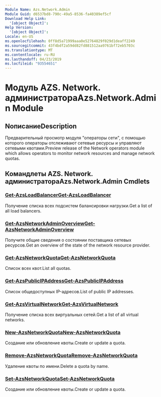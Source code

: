 ```yaml
---
Module Name: Azs.Network.Admin
Module Guid: d6537bd8-790c-49a5-8536-fa40389ef5cf
Download Help Link:
  '[object Object]': 
Help Version:
  '[object Object]': 
Locale: en-US
ms.openlocfilehash: 0ff8d5a71999aaa0e52764829f029d1deaff2249
ms.sourcegitcommit: 43f4bdf2a59dd82fd881512aa9761bf72eb5703c
ms.translationtype: MT
ms.contentlocale: ru-RU
ms.lasthandoff: 04/23/2019
ms.locfileid: "93554651"
---
```

# <span data-ttu-id="79616-101">Модуль AZS. Network. администратора</span><span class="sxs-lookup"><span data-stu-id="79616-101">Azs.Network.Admin Module</span></span>
## <span data-ttu-id="79616-102">Nописание</span><span class="sxs-lookup"><span data-stu-id="79616-102">Description</span></span>
<span data-ttu-id="79616-103">Предварительный просмотр модуля "операторы сети", с помощью которого операторы отслеживают сетевые ресурсы и управляют сетевыми квотами.</span><span class="sxs-lookup"><span data-stu-id="79616-103">Preview release of the Network operators module which allows operators to monitor network resources and manage network quotas.</span></span>

## <span data-ttu-id="79616-104">Командлеты AZS. Network. администратора</span><span class="sxs-lookup"><span data-stu-id="79616-104">Azs.Network.Admin Cmdlets</span></span>
### [<span data-ttu-id="79616-105">Get-AzsLoadBalancer</span><span class="sxs-lookup"><span data-stu-id="79616-105">Get-AzsLoadBalancer</span></span>](Get-AzsLoadBalancer.md)
<span data-ttu-id="79616-106">Получение списка всех подсистем балансировки нагрузки.</span><span class="sxs-lookup"><span data-stu-id="79616-106">Get a list of all load balancers.</span></span>

### [<span data-ttu-id="79616-107">Get-AzsNetworkAdminOverview</span><span class="sxs-lookup"><span data-stu-id="79616-107">Get-AzsNetworkAdminOverview</span></span>](Get-AzsNetworkAdminOverview.md)
<span data-ttu-id="79616-108">Получите общие сведения о состоянии поставщика сетевых ресурсов.</span><span class="sxs-lookup"><span data-stu-id="79616-108">Get an overview of the state of the network resource provider.</span></span>

### [<span data-ttu-id="79616-109">Get-AzsNetworkQuota</span><span class="sxs-lookup"><span data-stu-id="79616-109">Get-AzsNetworkQuota</span></span>](Get-AzsNetworkQuota.md)
<span data-ttu-id="79616-110">Список всех квот.</span><span class="sxs-lookup"><span data-stu-id="79616-110">List all quotas.</span></span>

### [<span data-ttu-id="79616-111">Get-AzsPublicIPAddress</span><span class="sxs-lookup"><span data-stu-id="79616-111">Get-AzsPublicIPAddress</span></span>](Get-AzsPublicIPAddress.md)
<span data-ttu-id="79616-112">Список общедоступных IP-адресов.</span><span class="sxs-lookup"><span data-stu-id="79616-112">List of public IP addresses.</span></span>

### [<span data-ttu-id="79616-113">Get-AzsVirtualNetwork</span><span class="sxs-lookup"><span data-stu-id="79616-113">Get-AzsVirtualNetwork</span></span>](Get-AzsVirtualNetwork.md)
<span data-ttu-id="79616-114">Получение списка всех виртуальных сетей.</span><span class="sxs-lookup"><span data-stu-id="79616-114">Get a list of all virtual networks.</span></span>

### [<span data-ttu-id="79616-115">New-AzsNetworkQuota</span><span class="sxs-lookup"><span data-stu-id="79616-115">New-AzsNetworkQuota</span></span>](New-AzsNetworkQuota.md)
<span data-ttu-id="79616-116">Создание или обновление квоты.</span><span class="sxs-lookup"><span data-stu-id="79616-116">Create or update a quota.</span></span>

### [<span data-ttu-id="79616-117">Remove-AzsNetworkQuota</span><span class="sxs-lookup"><span data-stu-id="79616-117">Remove-AzsNetworkQuota</span></span>](Remove-AzsNetworkQuota.md)
<span data-ttu-id="79616-118">Удаление квоты по имени.</span><span class="sxs-lookup"><span data-stu-id="79616-118">Delete a quota by name.</span></span>

### [<span data-ttu-id="79616-119">Set-AzsNetworkQuota</span><span class="sxs-lookup"><span data-stu-id="79616-119">Set-AzsNetworkQuota</span></span>](Set-AzsNetworkQuota.md)
<span data-ttu-id="79616-120">Создание или обновление квоты.</span><span class="sxs-lookup"><span data-stu-id="79616-120">Create or update a quota.</span></span>

